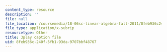 ```yaml
---
content_type: resource
description: ''
file: null
file_location: /coursemedia/18-06sc-linear-algebra-fall-2011/8feb936c240f5fb193da9707bbf48767_-eA2D_rIcNA.vtt
file_type: application/x-subrip
resourcetype: Other
title: 3play caption file
uid: 8feb936c-240f-5fb1-93da-9707bbf48767
---
```

